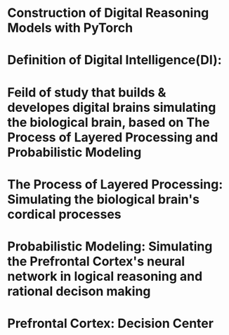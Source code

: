 # Construction of Digital Reasoning Models with PyTorch
#
#
#
# Definition of Digital Intelligence(DI):
# Feild of study that builds & developes digital brains simulating the biological brain, based on The Process of Layered Processing and Probabilistic Modeling
#
#
# The Process of Layered Processing: Simulating the biological brain's cordical processes 
#
# Probabilistic Modeling: Simulating the Prefrontal Cortex's neural network in logical reasoning and rational decison making 
#
# Prefrontal Cortex: Decision Center
